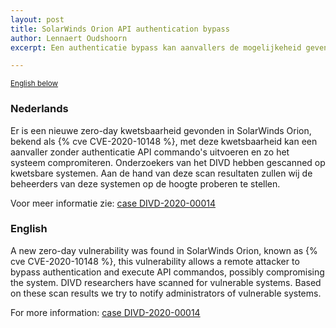 ```yaml
---
layout: post
title: SolarWinds Orion API authentication bypass
author: Lennaert Oudshoorn
excerpt: Een authenticatie bypass kan aanvallers de mogelijkeheid geven om API commando's uit te voeren, hierdoor kan het systeem gecompromiteerd worden. / An authentication bypass could allow attackers to execute API commands which may result in a compromise of the system.

---
```

<p>
	<small><a href='{{ page.url }}#english'>English below</a></small>
</p>

### Nederlands

Er is een nieuwe zero-day kwetsbaarheid gevonden in SolarWinds Orion, bekend als {% cve CVE-2020-10148 %}, met deze kwetsbaarheid kan een aanvaller zonder authenticatie API commando's uitvoeren en zo het systeem compromiteren. Onderzoekers van het DIVD hebben gescanned op kwetsbare systemen. Aan de hand van deze scan resultaten zullen wij de beheerders van deze systemen op de hoogte proberen te stellen.

Voor meer informatie zie: [case DIVD-2020-00014](/DIVD-2020-00014/)

### English

A new zero-day vulnerability was found in SolarWinds Orion, known as {% cve CVE-2020-10148 %}, this vulnerability allows a remote attacker to bypass authentication and execute API commandos, possibly compromising the system. DIVD researchers have scanned for vulnerable systems. Based on these scan results we try to notify administrators of vulnerable systems.

For more information: [case DIVD-2020-00014](/DIVD-2020-00014/)
